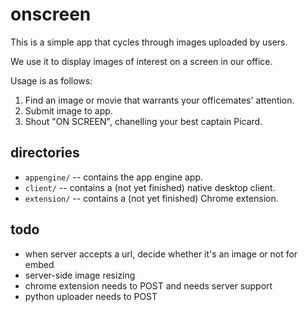 onscreen
========

This is a simple app that cycles through images uploaded by users.

We use it to display images of interest on a screen in our office.

Usage is as follows:

1. Find an image or movie that warrants your officemates' attention.
2. Submit image to app.
3. Shout "ON SCREEN", chanelling your best captain Picard.

directories
-----------

* `appengine/` -- contains the app engine app.
* `client/` -- contains a (not yet finished) native desktop client.
* `extension/` -- contains a (not yet finished) Chrome extension.

todo
----

* when server accepts a url, decide whether it's an image or not for embed
* server-side image resizing
* chrome extension needs to POST and needs server support
* python uploader needs to POST
